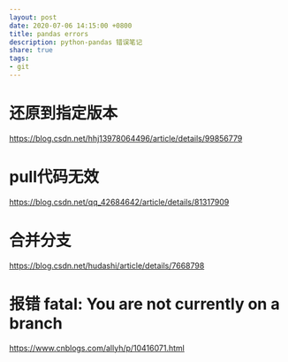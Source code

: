 ```yaml
---
layout: post
date: 2020-07-06 14:15:00 +0800
title: pandas errors
description: python-pandas 错误笔记
share: true
tags: 
- git
---
```




# 还原到指定版本

https://blog.csdn.net/hhj13978064496/article/details/99856779



# pull代码无效

https://blog.csdn.net/qq_42684642/article/details/81317909



# 合并分支

https://blog.csdn.net/hudashi/article/details/7668798



# 报错 fatal: You are not currently on a branch

https://www.cnblogs.com/allyh/p/10416071.html